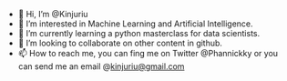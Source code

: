 - 👋 Hi, I’m @Kinjuriu
- 👀 I’m interested in Machine Learning and Artificial Intelligence.
- 🌱 I’m currently learning a python masterclass for data scientists.
- 💞️ I’m looking to collaborate on other content in github.
- 📫 How to reach me, you can fing me on Twitter @Phannickky or you can send me an email @kinjuriu@gmail.com

<!---
Kinjuriu/Kinjuriu is a ✨ special ✨ repository because its `README.md` (this file) appears on your GitHub profile.
You can click the Preview link to take a look at your changes.
--->

